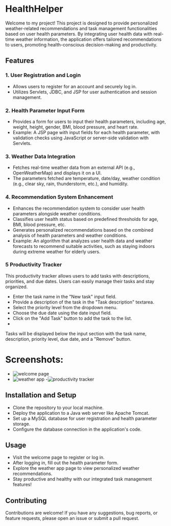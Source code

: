 # HealthHelper

Welcome to my project! This project is designed to provide personalized weather-related recommendations and task management functionalities based on user health parameters. By integrating user health data with real-time weather information, the application offers tailored recommendations to users, promoting health-conscious decision-making and productivity.

## Features

### 1. User Registration and Login
- Allows users to register for an account and securely log in.
- Utilizes Servlets, JDBC, and JSP for user authentication and session management.

### 2. Health Parameter Input Form
- Provides a form for users to input their health parameters, including age, weight, height, gender, BMI, blood pressure, and heart rate.
- Example: A JSP page with input fields for each health parameter, with validation checks using JavaScript or server-side validation with Servlets.

### 3. Weather Data Integration
- Fetches real-time weather data from an external API (e.g., OpenWeatherMap) and displays it on a UI.
- The parameters fetched are temperature, date/day, weather condition (e.g., clear sky, rain, thunderstorm, etc.), and humidity.

### 4. Recommendation System Enhancement
- Enhances the recommendation system to consider user health parameters alongside weather conditions.
- Classifies user health status based on predefined thresholds for age, BMI, blood pressure, etc.
- Generates personalized recommendations based on the combined analysis of health parameters and weather conditions.
- Example: An algorithm that analyzes user health data and weather forecasts to recommend suitable activities, such as staying indoors during extreme weather for elderly users.

### 5 Productivity Tracker
This productivity tracker allows users to add tasks with descriptions, priorities, and due dates. Users can easily manage their tasks and stay organized.
- Enter the task name in the "New task" input field.
- Provide a description of the task in the "Task description" textarea.
- Select the priority level from the dropdown menu.
- Choose the due date using the date input field.
- Click on the "Add Task" button to add the task to the list.
- 
Tasks will be displayed below the input section with the task name, description, priority level, due date, and a "Remove" button.

# Screenshots:

- ![welcome page](https://github.com/1XANTHE/HealthHelper/assets/150462228/49b627ae-a70d-4aee-a3a1-95f1ba62d56f)
- ![weather app](https://github.com/1XANTHE/HealthHelper/assets/150462228/d2b4087e-35d2-48b4-939e-fbd147ed7266)
-![productivity tracker](https://github.com/1XANTHE/HealthHelper/assets/150462228/97bbdb3e-8c74-4fbc-9b51-ec517e4fc887)

## Installation and Setup
- Clone the repository to your local machine.
- Deploy the application to a Java web server like Apache Tomcat.
- Set up a MySQL database for user registration and health parameter storage.
- Configure the database connection in the application's code.

## Usage
- Visit the welcome page to register or log in.
- After logging in, fill out the health parameter form.
- Explore the weather app page to view personalized weather recommendations.
- Stay productive and healthy with our integrated task management features!

## Contributing
Contributions are welcome! If you have any suggestions, bug reports, or feature requests, please open an issue or submit a pull request.


